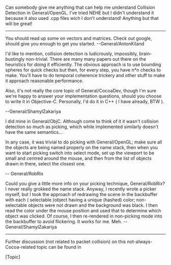 Can somebody give me anything that can help me understand Collision Detection in General/OpenGL.
I've tried NEHE but I didn't understand it because it also used .cpp files wich I don't understand!
Anything but that will be great!

----

You should read up some on vectors and matrices. Check out google, should give you enough to get you started.
--General/AntonKiland

I'd like to mention, collision detection is ludicrously, impossibly, brain-bustingly non-trivial. There are many many papers out there on the heuristics for doing it efficiently. The obvious approach is to use bounding spheres for quick checks but then, for every step, you have n*n checks to make. You'll have to do temporal coherence trickery and other stuff to make it approach reasonable performance.

Also, it's not really the core topic of General/CocoaDev, though I'm sure we're happy to answer your implementation questions, should you choose to write it in Objective-C. Personally, I'd do it in C++ ( I have already, BTW ).

--General/ShamylZakariya

I did mine in General/ObjC. Although come to think of it it wasn't collision detection so much as picking, which while implemented similarly doesn't have the same semantics...

In any case, it was trivial to do picking with General/OpenGL; make sure all the objects are being named properly on the name stack, then when you want to start picking switch into select mode, set up the viewport to be small and centred around the mouse, and then from the list of objects drawn in there, select the closest one.

-- General/RobRix

Could you give a little more info on your picking technique, General/RobRix? I never really grokked the name stack. Anyway, I recently wrote a picker myself, but I took the approach of redrawing the scene in the backbuffer with each ( selectable )object having a unique (hashed) color; non-selectable objects were not drawn and the background was black. I then read the color under the mouse position and used that to determine which object was clicked. Of course, I then re-rendered in non-picking mode into the backbuffer to avoid flickering. It works for me. Meh. --General/ShamylZakariya

----

Further discussion (not related to packet collision) on this not-always-Cocoa-related topic can be found in

[Topic]